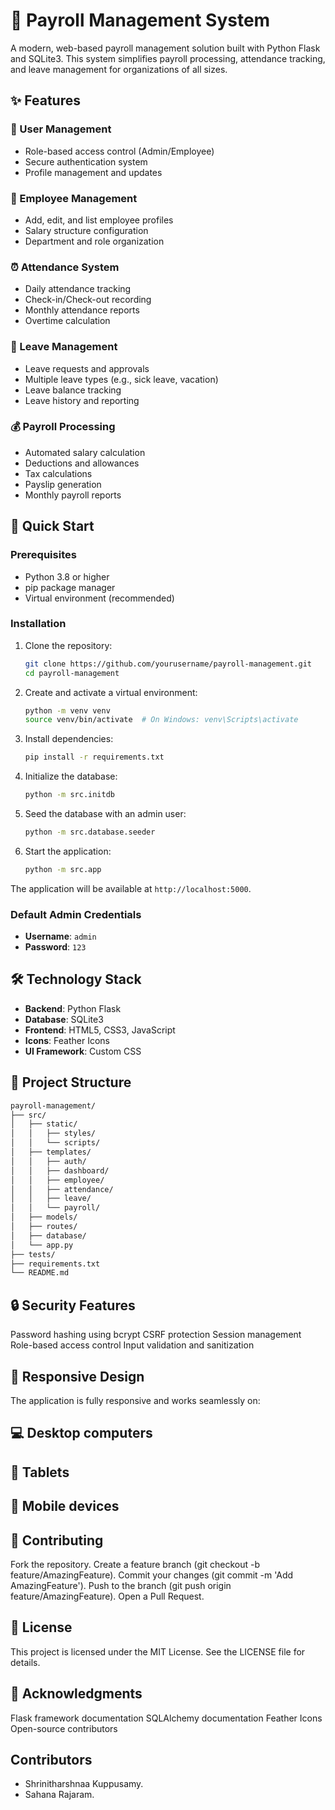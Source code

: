 # 🏢 Payroll Management System

A modern, web-based payroll management solution built with Python Flask and SQLite3. This system simplifies payroll processing, attendance tracking, and leave management for organizations of all sizes.

## ✨ Features

### 👥 User Management
- Role-based access control (Admin/Employee)
- Secure authentication system
- Profile management and updates

### 👔 Employee Management
- Add, edit, and list employee profiles
- Salary structure configuration
- Department and role organization

### ⏰ Attendance System
- Daily attendance tracking
- Check-in/Check-out recording
- Monthly attendance reports
- Overtime calculation

### 📅 Leave Management
- Leave requests and approvals
- Multiple leave types (e.g., sick leave, vacation)
- Leave balance tracking
- Leave history and reporting

### 💰 Payroll Processing
- Automated salary calculation
- Deductions and allowances
- Tax calculations
- Payslip generation
- Monthly payroll reports

## 🚀 Quick Start

### Prerequisites
- Python 3.8 or higher
- pip package manager
- Virtual environment (recommended)

### Installation

1. Clone the repository:
   ```bash
   git clone https://github.com/yourusername/payroll-management.git
   cd payroll-management
   ```

2. Create and activate a virtual environment:
   ```bash
   python -m venv venv
   source venv/bin/activate  # On Windows: venv\Scripts\activate
   ```

3. Install dependencies:
   ```bash
   pip install -r requirements.txt
   ```

4. Initialize the database:
   ```bash
   python -m src.initdb
   ```

5. Seed the database with an admin user:
   ```bash
   python -m src.database.seeder
   ```

6. Start the application:
   ```bash
   python -m src.app
   ```

The application will be available at `http://localhost:5000`.

### Default Admin Credentials
- **Username**: `admin`
- **Password**: `123`

## 🛠️ Technology Stack

- **Backend**: Python Flask
- **Database**: SQLite3
- **Frontend**: HTML5, CSS3, JavaScript
- **Icons**: Feather Icons
- **UI Framework**: Custom CSS

## 📁 Project Structure
   ```bash
payroll-management/
├── src/
│   ├── static/
│   │   ├── styles/
│   │   └── scripts/
│   ├── templates/
│   │   ├── auth/
│   │   ├── dashboard/
│   │   ├── employee/
│   │   ├── attendance/
│   │   ├── leave/
│   │   └── payroll/
│   ├── models/
│   ├── routes/
│   ├── database/
│   └── app.py
├── tests/
├── requirements.txt
└── README.md
```

## 🔒 Security Features
Password hashing using bcrypt
CSRF protection
Session management
Role-based access control
Input validation and sanitization

## 📱 Responsive Design
The application is fully responsive and works seamlessly on:

## 💻 Desktop computers
## 💪 Tablets
## 📱 Mobile devices
## 🤝 Contributing
Fork the repository.
Create a feature branch (git checkout -b feature/AmazingFeature).
Commit your changes (git commit -m 'Add AmazingFeature').
Push to the branch (git push origin feature/AmazingFeature).
Open a Pull Request.
## 📝 License
This project is licensed under the MIT License. See the LICENSE file for details.

## 🙏 Acknowledgments
Flask framework documentation
SQLAlchemy documentation
Feather Icons
Open-source contributors

## Contributors
- Shrinitharshnaa Kuppusamy.
- Sahana Rajaram.
